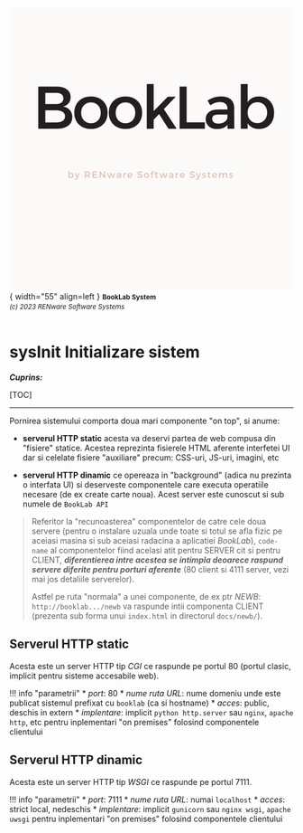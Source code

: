 ![booklab_logo](../pictures/booklab_logo.png){ width="55" align=left }
<small markdown>**BookLab System**<br>
*(c) 2023 RENware Software Systems*
</small><br><br>


# sysInit Initializare sistem


***Cuprins:***

[TOC]

***


Pornirea sistemului comporta doua mari componente "on top", si anume:

* **serverul HTTP static** acesta va deservi partea de web compusa din "fisiere" statice. Acestea reprezinta fisierele HTML aferente interfetei UI dar si celelate fisiere "auxiliare" precum: CSS-uri, JS-uri, imagini, etc

* **serverul HTTP dinamic** ce opereaza in "background" (adica nu prezinta o interfata UI) si deserveste componentele care executa operatiile necesare (de ex create carte noua). Acest server este cunoscut si sub numele de `BookLab API`


>Referitor la "recunoasterea" componentelor de catre cele doua servere (pentru o instalare uzuala unde toate si totul se afla fizic pe aceiasi masina si sub aceiasi radacina a aplicatiei *BookLab*), `code-name` al componentelor fiind acelasi atit pentru SERVER cit si pentru CLIENT, ***diferentierea intre acestea se intimpla deoarece raspund servere diferite pentru porturi aferente*** (80 client si 4111 server, vezi mai jos detaliile serverelor).
>
>Astfel pe ruta "normala" a unei componente, de ex ptr *NEWB*: `http://booklab.../newb` va raspunde intii componenta CLIENT (prezenta sub forma unui `index.html` in directorul `docs/newb/`).




## Serverul HTTP static

Acesta este un server HTTP tip *CGI* ce raspunde pe portul 80 (portul clasic, implicit pentru sisteme accesabile web).

!!! info "parametrii"
    * _port_: 80
    * _nume ruta URL_: nume domeniu unde este publicat sistemul prefixat cu `booklab` (ca si hostname)
    * _acces_: public, deschis in extern
    * _implentare_: implicit `python http.server` sau `nginx`, `apache http`, etc pentru inplementari "on premises" folosind componentele clientului


## Serverul HTTP dinamic

Acesta este un server HTTP tip *WSGI* ce raspunde pe portul 7111.

!!! info "parametrii"
    * _port_: 7111
    * _nume ruta URL_: numai `localhost`
    * _acces_: strict local, nedeschis
    * _implentare_: implicit `gunicorn` sau `nginx wsgi`, `apache uwsgi` pentru inplementari "on premises" folosind componentele clientului




